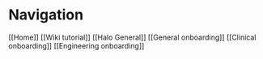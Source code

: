 # Navigation

[[Home]]
[[Wiki tutorial]]
[[Halo General]]
[[General onboarding]]
[[Clinical onboarding]]
[[Engineering onboarding]]